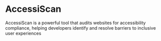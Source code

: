 # AccessiScan
AccessiScan is a powerful tool that audits websites for accessibility compliance, helping developers identify and resolve barriers to inclusive user experiences
